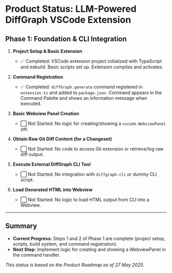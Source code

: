 # Product Status: LLM-Powered DiffGraph VSCode Extension

## Phase 1: Foundation & CLI Integration

1. **Project Setup & Basic Extension**
   - ✅ Completed: VSCode extension project initialized with TypeScript and esbuild. Basic scripts set up. Extension compiles and activates.

2. **Command Registration**
   - ✅ Completed: `diffGraph.generate` command registered in `extension.ts` and added to `package.json`. Command appears in the Command Palette and shows an information message when executed.

3. **Basic Webview Panel Creation**
   - ⬜ Not Started: No logic for creating/showing a `vscode.WebviewPanel` yet.

4. **Obtain Raw Git Diff Content (for a Changeset)**
   - ⬜ Not Started: No code to access Git extension or retrieve/log raw diff output.

5. **Execute External DiffGraph CLI Tool**
   - ⬜ Not Started: No integration with `diffgraph-cli` or dummy CLI script.

6. **Load Generated HTML into Webview**
   - ⬜ Not Started: No logic to load HTML output from CLI into a Webview.

---

## Summary
- **Current Progress:** Steps 1 and 2 of Phase 1 are complete (project setup, scripts, build system, and command registration).
- **Next Step:** Implement logic for creating and showing a WebviewPanel in the command handler.

_This status is based on the Product Roadmap as of 27 May 2025._
